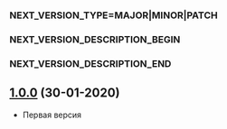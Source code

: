 ### NEXT_VERSION_TYPE=MAJOR|MINOR|PATCH
### NEXT_VERSION_DESCRIPTION_BEGIN
### NEXT_VERSION_DESCRIPTION_END
## [1.0.0]() (30-01-2020)

* Первая версия